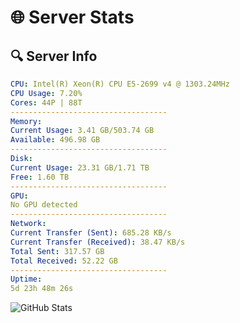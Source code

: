 # 🌐 Server Stats
## 🔍 Server Info
```yaml
CPU: Intel(R) Xeon(R) CPU E5-2699 v4 @ 1303.24MHz
CPU Usage: 7.20%
Cores: 44P | 88T
-----------------------------------
Memory:
Current Usage: 3.41 GB/503.74 GB
Available: 496.98 GB
-----------------------------------
Disk:
Current Usage: 23.31 GB/1.71 TB
Free: 1.60 TB
-----------------------------------
GPU:
No GPU detected
-----------------------------------
Network:
Current Transfer (Sent): 685.28 KB/s
Current Transfer (Received): 38.47 KB/s
Total Sent: 317.57 GB
Total Received: 52.22 GB
-----------------------------------
Uptime:
5d 23h 48m 26s
```
![GitHub Stats](https://img.shields.io/badge/Updated-2025-04-25_16:57:14-blue)